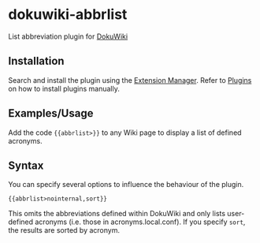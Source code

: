 # dokuwiki-abbrlist
List abbreviation plugin for [DokuWiki](https://www.dokuwiki.org/dokuwiki) 

## Installation

Search and install the plugin using the [Extension Manager](https://www.dokuwiki.org/plugin:extension). Refer to [Plugins](https://www.dokuwiki.org/plugins) on how to install plugins manually.

## Examples/Usage

Add the code `{{abbrlist>}}` to any Wiki page to display a list of defined acronyms.

## Syntax

You can specify several options to influence the behaviour of the plugin.

```
{{abbrlist>nointernal,sort}}
```

This omits the abbreviations defined within DokuWiki and only lists user-defined acronyms (i.e. those in acronyms.local.conf). If you specify `sort`, the results are sorted by acronym.
